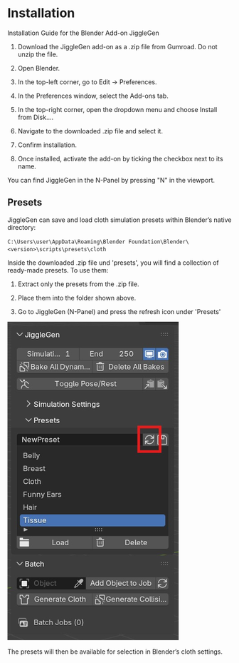 # Installation

Installation Guide for the Blender Add-on JiggleGen

1. Download the JiggleGen add-on as a .zip file from Gumroad. Do not unzip the file.

2. Open Blender.

3. In the top-left corner, go to Edit → Preferences.

4. In the Preferences window, select the Add-ons tab.

5. In the top-right corner, open the dropdown menu and choose Install from Disk….

6. Navigate to the downloaded .zip file and select it.

7. Confirm installation.

8. Once installed, activate the add-on by ticking the checkbox next to its name.

You can find JiggleGen in the N-Panel by pressing "N" in the viewport.

## Presets

JiggleGen can save and load cloth simulation presets within Blender’s native directory:

`C:\Users\user\AppData\Roaming\Blender Foundation\Blender\<version>\scripts\presets\cloth`

Inside the downloaded .zip file und 'presets', you will find a collection of ready-made presets.
To use them:

1. Extract only the presets from the .zip file.

2. Place them into the folder shown above.

3. Go to JiggleGen (N-Panel) and press the refresh icon under 'Presets'

<img src="img/n-panel_presets.jpg" alt="Presets">



The presets will then be available for selection in Blender’s cloth settings.
